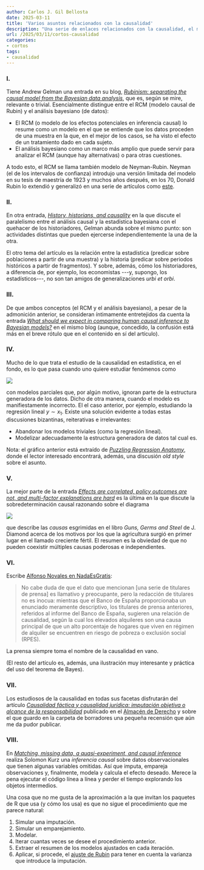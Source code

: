 ```yaml
---
author: Carlos J. Gil Bellosta
date: 2025-03-11
title: 'Varios asuntos relacionados con la causalidad'
description: "Una serie de enlaces relacionados con la causalidad, el modelo de Neyman-Rubin y la inferencia causal, sobre todo en presencia de 'missing values'."
url: /2025/03/11/cortos-causalidad
categories:
- cortos
tags:
- causalidad
---
```


### I.

Tiene Andrew Gelman una entrada en su blog,
[_Rubinism: separating the causal model from the Bayesian data analysis_](https://statmodeling.stat.columbia.edu/2009/07/10/rubinism_separa/),
que es, según se mire, relevante o trivial. Esencialmente distingue entre el RCM (modelo causal de Rubin) y el análisis bayesiano (de datos):
- El RCM (o modelo de los efectos potenciales en inferencia causal) lo resume como un modelo en el que se entiende que los datos proceden de una muestra en la que, en el mejor de los casos, se ha visto el efecto de un tratamiento dado en cada sujeto.
- El análisis bayesiano como un marco más amplio que puede servir para analizar el RCM (aunque hay alternativas) o para otras cuestiones.

A todo esto, el RCM se llama también modelo de Neyman-Rubin. Neyman (el de los intervalos de confianza) introdujo una versión limitada del modelo en su tesis de maestría de 1923 y muchos años después, en los 70, Donald Rubin lo extendió y generalizó en una serie de artículos como [este](https://psycnet.apa.org/doiLanding?doi=10.1037%2Fh0037350).

### II.

En otra entrada, [_History, historians, and causality_](https://statmodeling.stat.columbia.edu/2022/09/01/history-historians-and-causality/) en la que discute el paralelismo entre el análisis causal y la estadística bayesiana con el quehacer de los historiadores, Gelman abunda sobre el mismo punto: son actividades distintas que pueden ejercerse independientemente la una de la otra.

El otro tema del artículo es la relación entre la estadística (predicar sobre poblaciones a partir de una muestra) y la historia (predicar sobre periodos históricos a partir de fragmentos). Y sobre, además, cómo los historiadores, a diferencia de, por ejemplo, los economistas ---y, supongo, los estadísticos---, no son tan amigos de generalizaciones _urbi et orbi_.

### III.

De que ambos conceptos (el RCM y el análisis bayesiano), a pesar de la admonición anterior, se consideran íntimamente entretejidos da cuenta la entrada
[_What should we expect in comparing human causal inference to Bayesian models?_](https://statmodeling.stat.columbia.edu/2021/12/22/what-should-we-expect-in-comparing-human-causal-inference-to-bayesian-models/)
en el mismo blog (aunque, concedido, la confusión está más en el breve rótulo que en el contenido en sí del artículo).

### IV.

Mucho de lo que trata el estudio de la causalidad en estadística, en el fondo, es lo que pasa cuando uno quiere estudiar fenómenos como

![](/wp-uploads/2025/puzzling_anatomy.svg#center)

con modelos parciales que, por algún motivo, ignoran parte de la estructura generadora de los datos. Dicho de otra manera, cuando el modelo es manifiestamente incorrecto. El el caso anterior, por ejemplo, estudiando la regresión lineal $y \sim x_1$. Existe una solución evidente a todas estas discusiones bizantinas, reiterativas e irrelevantes:
- Abandonar los modelos triviales (como la regresión lineal).
- Modelizar adecuadamente la estructura generadora de datos tal cual es.

Nota: el gráfico anterior está extraído de
[_Puzzling Regression Anatomy_](https://skranz.github.io/r/2020/07/01/PuzzlingRegressionAnatomy.html),
donde el lector interesado encontrará, además, una discusión _old style_ sobre el asunto.

### V.

La  mejor parte de la entrada
[_Effects are correlated, policy outcomes are not, and multi-factor explanations are hard_](https://www.lesswrong.com/posts/LRJk55uBehJqL6dju/effects-are-correlated-policy-outcomes-are-not-and-multi)
es la última en la que discute la sobredeterminación causal razonando sobre el diagrama

![](/wp-uploads/2025/fertile_crescent.svg#center)

que describe las _causas_ esgrimidas en el libro _Guns, Germs and Steel_ de J. Diamond acerca de los motivos por los que la agricultura surgió en primer lugar en el llamado creciente fértil. El resumen es la obviedad de que no pueden coexistir múltiples causas poderosas e independientes.

### VI.

Escribe [Alfonso Novales en NadaEsGratis](https://nadaesgratis.es/admin/el-regimen-de-vivienda-y-el-riesgo-de-pobreza-como-la-interpretacion-erronea-de-la-evidencia-condiciona-las-politicas):

> No cabe duda de que el dato que mencionan [una serie de titulares de prensa] es llamativo y preocupante, pero la redacción de titulares no es inocua: mientras que el Banco de España proporcionaba un enunciado meramente descriptivo, los titulares de prensa anteriores, referidos al informe del Banco de España, sugieren una relación de causalidad, según la cual los elevados alquileres son una causa principal de que un alto porcentaje de hogares que viven en régimen de alquiler se encuentren en riesgo de pobreza o exclusión social (RPES).

La prensa siempre toma el nombre de la causalidad en vano.

(El resto del artículo es, además, una ilustración muy interesante y práctica del uso del teorema de Bayes).

### VII.

Los estudiosos de la causalidad en todas sus facetas disfrutarán del artículo
[_Causalidad fáctica y causalidad jurídica: imputación objetiva o alcance de la responsabilidad_](https://almacendederecho.org/causalidad-factica-y-causalidad-juridica-imputacion-objetiva-o-alcance-de-la-responsabilidad)
publicado en el [Almacén de Derecho](https://almacendederecho.org) y sobre el que guardo en la carpeta de borradores una pequeña recensión que aún me da pudor publicar.

### VIII.

En [_Matching, missing data, a quasi-experiment, and causal inference_](https://solomonkurz.netlify.app/blog/2025-02-02-matching-missing-data-a-quasi-experiment-and-causal-inference-oh-my/)
realiza Solomon Kurz una _inferencia causal_ sobre datos observacionales que tienen algunas variables omitidas. Así que imputa, empareja observaciones y, finalmente, modela y calcula el efecto deseado. Merece la pena ejecutar el código línea a línea y perder el tiempo explorando los objetos intermedios.

Una cosa que no me gusta de la aproximación a la que invitan los paquetes de R que usa (y cómo los usa) es que no sigue el procedimiento que me parece natural:
1. Simular una imputación.
2. Simular un emparejamiento.
3. Modelar.
4. Iterar cuantas veces se desee el procedimiento anterior.
5. Extraer el resumen de los modelos ajustados en cada iteración.
6. Aplicar, si procede, el [ajuste de Rubin](https://arxiv.org/pdf/1801.04058) para tener en cuenta la varianza que introduce la imputación.